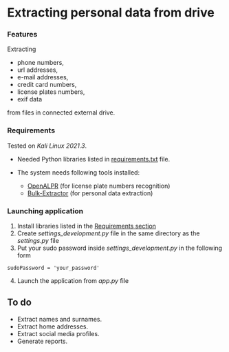 # Extracting personal data from drive

### Features
Extracting 
- phone numbers, 
- url addresses, 
- e-mail addresses, 
- credit card numbers,
- license plates numbers,
- exif data

from files in connected external drive.

### Requirements
Tested on *Kali Linux 2021.3*.

- Needed Python libraries listed in [requirements.txt](https://gitlab.com/pawelptak/personal-data-extractor/-/blob/master/requirements.txt) file.

- The system needs following tools installed:
    - [OpenALPR](https://github.com/openalpr/openalpr/wiki/Compilation-instructions-(Ubuntu-Linux)#the-easy-way) (for license plate numbers recognition)
    - [Bulk-Extractor](https://www.kali.org/tools/bulk-extractor/) (for personal data extraction)

### Launching application
1. Install libraries listed in the [Requirements section](#requirements)
2. Create *settings_development.py* file in the same directory as the *settings.py* file
3. Put your sudo password inside *settings_development.py* in the following form 
```
sudoPassword = 'your_password'
```
 
4. Launch the application from *app.py* file

## To do
- Extract names and surnames.
- Extract home addresses.
- Extract social media profiles.
- Generate reports.
